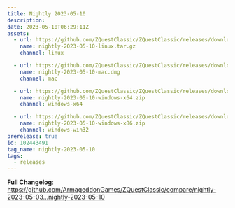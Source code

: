 ```yaml
---
title: Nightly 2023-05-10
description: 
date: 2023-05-10T06:29:11Z
assets: 
  - url: https://github.com/ZQuestClassic/ZQuestClassic/releases/download/nightly-2023-05-10/nightly-2023-05-10-linux.tar.gz
    name: nightly-2023-05-10-linux.tar.gz
    channel: linux

  - url: https://github.com/ZQuestClassic/ZQuestClassic/releases/download/nightly-2023-05-10/nightly-2023-05-10-mac.dmg
    name: nightly-2023-05-10-mac.dmg
    channel: mac

  - url: https://github.com/ZQuestClassic/ZQuestClassic/releases/download/nightly-2023-05-10/nightly-2023-05-10-windows-x64.zip
    name: nightly-2023-05-10-windows-x64.zip
    channel: windows-x64

  - url: https://github.com/ZQuestClassic/ZQuestClassic/releases/download/nightly-2023-05-10/nightly-2023-05-10-windows-x86.zip
    name: nightly-2023-05-10-windows-x86.zip
    channel: windows-win32
prerelease: true
id: 102443491
tag_name: nightly-2023-05-10
tags:
  - releases
---
```


**Full Changelog**: https://github.com/ArmageddonGames/ZQuestClassic/compare/nightly-2023-05-03...nightly-2023-05-10
